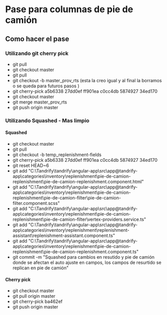 # Pase para columnas de pie de camión

## Como hacer el pase

### Utilizando git cherry pick

- git pull 
- git checkout master
- git pull
- git checkout -b master_prov_rts (esta la creo igual y al final la borramos o se queda para futuros pasos )
- git cherry-pick a5b6338 27dd0ef ff901ea c0cc4db 5874927 34ed170
- git checkout master
- git merge master_prov_rts
- git push origin master

### Utilizando Squashed - Mas limpio

#### Squashed
- git checkout master
- git pull
- git checkout -b temp_replenishment-fields
- git cherry-pick a5b6338 27dd0ef ff901ea c0cc4db 5874927 34ed170
- git reset HEAD~6
- git add "C:\Tandrify\tandrify\angular-app\src\app\@tandrify-app\categories\inventory\replenishment\pie-de-camion-replenishment\pie-de-camion-replenishment.component.html" 
- git add "C:\Tandrify\tandrify\angular-app\src\app\@tandrify-app\categories\inventory\replenishment\pie-de-camion-replenishment\pie-de-camion-filter\pie-de-camion-filter.component.scss" 
- git add "C:\Tandrify\tandrify\angular-app\src\app\@tandrify-app\categories\inventory\replenishment\pie-de-camion-replenishment\pie-de-camion-filter\vertex-providers.service.ts"
- git add "C:\Tandrify\tandrify\angular-app\src\app\@tandrify-app\categories\inventory\replenishment\replenishment-assistant\replenishment-assistant.component.ts"
- git add "C:\Tandrify\tandrify\angular-app\src\app\@tandrify-app\categories\inventory\replenishment\pie-de-camion-replenishment\pie-de-camion-replenishment.component.ts"
- git commit -m "Squashed para cambios en resutido y pie de camión donde se afectan el auto ajuste en campos, los campos de resurtido se replican en pie de camión"
#### Cherry pick
- git checkout master
- git pull origin master
- git cherry-pick ba462ef
- git push origin master